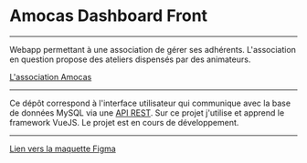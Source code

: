 # Amocas Dashboard Front
***
Webapp permettant à une association de gérer ses adhérents. L'association en question propose des ateliers dispensés par des animateurs.

[L'association Amocas](https://amocas.fr/)

***

Ce dépôt correspond à l'interface utilisateur qui communique avec la base de données MySQL via une [API REST](https://github.com/titouan-pellerin/Amocas-Dashboard).
Sur ce projet j'utilise et apprend le framework VueJS.
Le projet est en cours de développement.

***

[Lien vers la maquette Figma](https://www.figma.com/file/5NKrOw4D7k7UNoOZlsK7Bc/Design?node-id=0%3A1)
